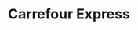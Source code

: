 ---
title: "Carrefour Express"
url: /ciudad-autonoma-de-buenos-aires/carrefour-express-avenida-castanares/
shop: Lebensmittel
---